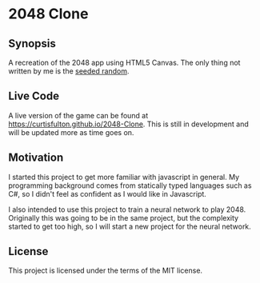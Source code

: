 # 2048 Clone

## Synopsis

A recreation of the 2048 app using HTML5 Canvas. The only thing not written by me is the [seeded random](https://github.com/davidbau/seedrandom).

## Live Code

A live version of the game can be found at https://curtisfulton.github.io/2048-Clone. This is still in development and will be updated more as time goes on.

## Motivation

I started this project to get more familiar with javascript in general. My programming background comes from statically typed languages such as C#, so I didn't feel as confident as I would like in Javascript. 

I also intended to use this project to train a neural network to play 2048. Originally this was going to be in the same project, but the complexity started to get too high, so I will start a new project for the neural network.

## License

This project is licensed under the terms of the MIT license.